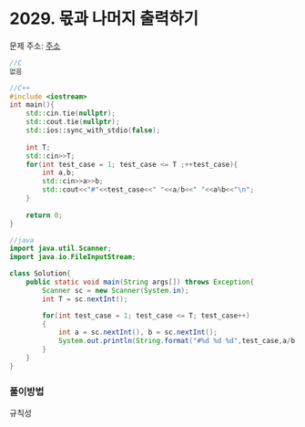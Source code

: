 # 2029. 몫과 나머지 출력하기

문제 주소: [주소](https://swexpertacademy.com/main/code/problem/problemDetail.do?contestProbId=AV5QGNvKAtEDFAUq&categoryId=AV5QGNvKAtEDFAUq&categoryType=CODE)

```c
//C
없음
```

```c++
//C++
#include <iostream>
int main(){
    std::cin.tie(nullptr);
    std::cout.tie(nullptr);
    std::ios::sync_with_stdio(false);
    
    int T;
    std::cin>>T;
    for(int test_case = 1; test_case <= T ;++test_case){
    	int a,b;
        std::cin>>a>>b;
        std::cout<<"#"<<test_case<<" "<<a/b<<" "<<a%b<<"\n";
    }
    
    return 0;
}
```

```java
//java
import java.util.Scanner;
import java.io.FileInputStream;

class Solution{
	public static void main(String args[]) throws Exception{
		Scanner sc = new Scanner(System.in);
		int T = sc.nextInt();

		for(int test_case = 1; test_case <= T; test_case++)
		{
            int a = sc.nextInt(), b = sc.nextInt();
			System.out.println(String.format("#%d %d %d",test_case,a/b, a%b));
		}
	}
}
```



### 풀이방법

규칙성